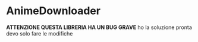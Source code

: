 # AnimeDownloader


**ATTENZIONE QUESTA LIBRERIA HA UN BUG GRAVE** ho la soluzione pronta devo solo fare le modifiche
